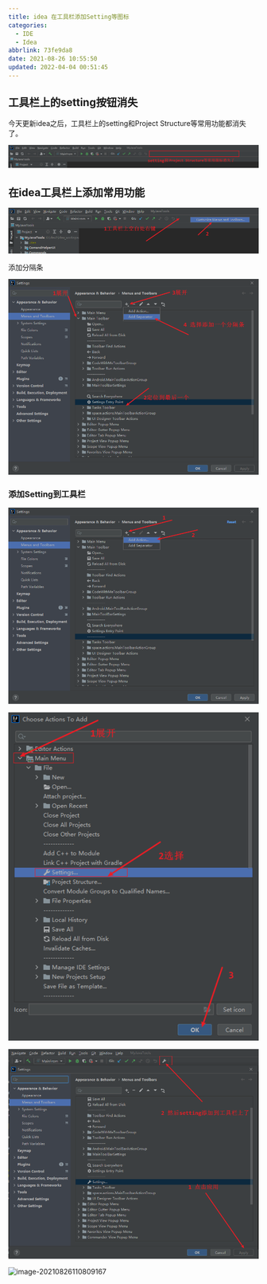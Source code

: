 ```yaml
---
title: idea 在工具栏添加Setting等图标
categories: 
  - IDE
  - Idea
abbrlink: 73fe9da8
date: 2021-08-26 10:55:50
updated: 2022-04-04 00:51:45
---
```

## 工具栏上的setting按钮消失

今天更新idea之后，工具栏上的setting和Project Structure等常用功能都消失了。

![image-20210826110059379](https://raw.githubusercontent.com/lanlan2017/images/master/Blog/2021/08/20210826110107.png)

## 在idea工具栏上添加常用功能

![image-20210826110313828](https://raw.githubusercontent.com/lanlan2017/images/master/Blog/2021/08/20210826110314.png)

添加分隔条

![image-20210826110520912](https://raw.githubusercontent.com/lanlan2017/images/master/Blog/2021/08/20210826110521.png)

### 添加Setting到工具栏

![image-20210826110612426](https://raw.githubusercontent.com/lanlan2017/images/master/Blog/2021/08/20210826110612.png)

![image-20210826110731551](https://raw.githubusercontent.com/lanlan2017/images/master/Blog/2021/08/20210826110731.png)

![image-20210826111031773](https://raw.githubusercontent.com/lanlan2017/images/master/Blog/2021/08/20210826111031.png)

![image-20210826110809167](https://raw.githubusercontent.com/lanlan2017/images/master/Blog/2021/08/20210826110809.png)
